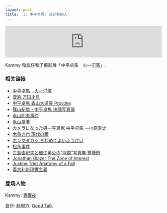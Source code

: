 ```yaml
---
layout: post
title: '1: 中平卓馬: 烧菲林的人'
---
```


<iframe src="https://podcasters.spotify.com/pod/show/burishangying/embed/episodes/1-e2hngt9" height="102px" width="100%" frameborder="0" scrolling="no"></iframe>

Kammy 和盒仔看了摄影展「中平卓馬　火―氾濫」.


### 相关链接

- [中平卓馬　火―氾濫](https://www.momat.go.jp/exhibitions/556)
- [雪豹 万玛才旦](https://2023.tiff-jp.net/ja/lineup/film/3601CMP13)
- [中平卓馬 森山大道等 Provoke](https://www.shashasha.co/jp/book/provoke-complete-reprint-of-3-volumes)
- [篠山紀信・中平卓馬 決闘写真論](https://www.kosho.or.jp/products/detail.php?product_id=279440032)
- [永山則夫事件](https://zh.wikipedia.org/wiki/%E6%B0%B8%E5%B1%B1%E5%88%99%E5%A4%AB)
- [永山基準](https://ja.wikipedia.org/wiki/%E6%B0%B8%E5%B1%B1%E5%9F%BA%E6%BA%96)
- [カメラになった男—写真家 中平卓馬 —小原真史 ](https://pg-web.net/exhibition/camera-nakahira-2024/)
- [木島力也 現代の眼](https://enpedia.rxy.jp/wiki/%E7%8F%BE%E4%BB%A3%E3%81%AE%E7%9C%BC)
- [ホンマタカシ きわめてよいふうけい](https://www.shashasha.co/jp/ticket/case0407)
- [松永事件](https://note.com/byebyetrix/n/nc4a6098c357f)
- [三島由紀夫と細江英公の“決闘”写真集 薔薇刑](https://www.nippon.com/ja/japan-topics/b07414/)
- [Jonathan Glazer The Zone of Interest](https://en.wikipedia.org/wiki/The_Zone_of_Interest_(film))
- [Justine Triet Anatomy of a Fall](https://en.wikipedia.org/wiki/Anatomy_of_a_Fall)
- [義大利新現實主義](https://zh.wikipedia.org/zh-tw/%E6%84%8F%E5%A4%A7%E5%88%A9%E6%96%B0%E7%8E%B0%E5%AE%9E%E4%B8%BB%E4%B9%89)


### 登场人物

Kammy: [粵曜夜](https://podcasts.apple.com/jp/podcast/粵曜夜/id1655310037)

盒仔: 脸很方. [Good Talk](https://goodtalk.cc)
